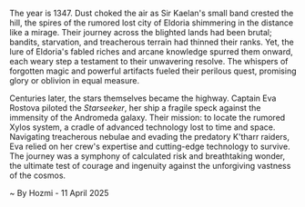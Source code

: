 
The year is 1347.  Dust choked the air as Sir Kaelan's small band crested the hill, the spires of the rumored lost city of Eldoria shimmering in the distance like a mirage.  Their journey across the blighted lands had been brutal; bandits, starvation, and treacherous terrain had thinned their ranks. Yet, the lure of Eldoria's fabled riches and arcane knowledge spurred them onward, each weary step a testament to their unwavering resolve.  The whispers of forgotten magic and powerful artifacts fueled their perilous quest, promising glory or oblivion in equal measure.

Centuries later, the stars themselves became the highway.  Captain Eva Rostova piloted the *Starseeker*, her ship a fragile speck against the immensity of the Andromeda galaxy.  Their mission: to locate the rumored Xylos system, a cradle of advanced technology lost to time and space.  Navigating treacherous nebulae and evading the predatory K'tharr raiders, Eva relied on her crew's expertise and cutting-edge technology to survive.  The journey was a symphony of calculated risk and breathtaking wonder, the ultimate test of courage and ingenuity against the unforgiving vastness of the cosmos.

~ By Hozmi - 11 April 2025
